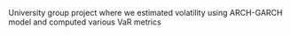University group project where we estimated volatility using ARCH-GARCH model and computed various VaR metrics
